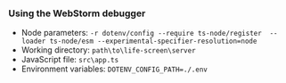 ### Using the WebStorm debugger
- Node parameters: `-r dotenv/config --require ts-node/register  --loader ts-node/esm --experimental-specifier-resolution=node`
- Working directory: `path\to\life-screen\server`
- JavaScript file: `src\app.ts`
- Environment variables: `DOTENV_CONFIG_PATH=./.env`
